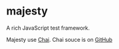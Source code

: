 # majesty

A rich JavaScript test framework.

Majesty use [Chai](http://chaijs.com/).
Chai souce is on [GitHub](https://github.com/chaijs/chai)
